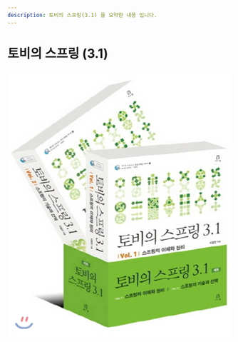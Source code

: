 ```yaml
---
description: 토비의 스프링(3.1) 을 요약한 내용 입니다.
---
```


# 토비의 스프링 \(3.1\)

![](../../.gitbook/assets/123122054.jpg)

